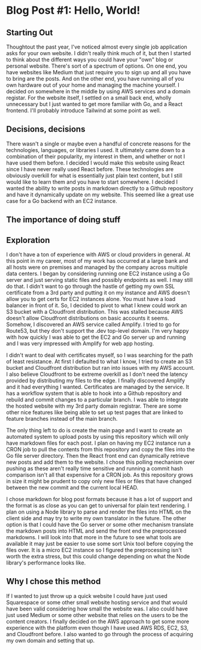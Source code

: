 # Blog Post #1: Hello, World!

## Starting Out
Thoughtout the past year, I've noticed almost every single job application asks for your own website. I didn't really think much of it, but then I started to think about the different ways you could have your "own" blog or personal website. There's sort of a spectrum of options. On one end, you have websites like Medium that just require you to sign up and all you have to bring are the posts. And on the other end, you have running all of you own hardware out of your home and managing the machine yourself. I decided on somewhere in the middle by using AWS services and a domain registar. For the website itself, I settled on a small back end, wholly unnecessary but I just wanted to get more familiar with Go, and a React frontend. I'll probably introduce Tailwind at some point as well.

## Decisions, decisions
There wasn't a single or maybe even a handful of concrete reasons for the technologies, languages, or libraries I used. It ultimately came down to a combination of their popularity, my interest in them, and whether or not I have used them before. I decided I would make this website using React since I have never really used React before. These technologies are obviously overkill for what is essentially just plain text content, but I still would like to learn them and you have to start somewhere. I decided I wanted the ability to write posts in markdown directly to a Github repository and have it dynamically update on my website. This seemed like a great use case for a Go backend with an EC2 instance.

## The importance of doing stuff


## Exploration
I don't have a ton of experience with AWS or cloud providers in general. At this point in my career, most of my work has occurred at a large bank and all hosts were on premises and managed by the company across multiple data centers. I began by considering running one EC2 instance using a Go server and just serving static files and possibly endpoints as well. I may still do that. I didn't want to go through the hastle of getting my own SSL certificate from a 3rd party and putting it on my instance and AWS doesn't allow you to get certs for EC2 instances alone. You must have a load balancer in front of it. So, I decided to pivot to what I knew could work an S3 bucket with a Cloudfront distribution. This was stalled because AWS doesn't allow Cloudfront distributions on basic accounts it seems. Somehow, I discovered an AWS service called Amplify. I tried to go for Route53, but they don't support the .dev top-level domain. I'm very happy with how quickly I was able to get the EC2 and Go server up and running and I was very impressed with Amplify for web app hosting.

I didn't want to deal with certificates myself, so I was searching for the path of least resistance. At first I defaulted to what I know, I tried to create an S3 bucket and Cloudfront distribution but ran into issues with my AWS account. I also believe Cloudfront to be extreme overkill as I don't need the latency provided by distributing my files to the edge. I finally discovered Amplify and it had everything I wanted. Certificates are managed by the service. It has a workflow system that is able to hook into a Github repository and rebuild and commit changes to a particular branch. I was able to integrate the hosted website with my 3rd party domain registrar. There are some other nice features like being able to set up test pages that are linked to feature branches instead of the main branch.

The only thing left to do is create the main page and I want to create an automated system to upload posts by using this repository which will only have markdown files for each post. I plan on having my EC2 instance run a CRON job to pull the contents from this repository and copy the files into the Go file server directory. Then the React front end can dynamically retrieve new posts and add them to the website. I chose this polling mechanism over pushing as these aren't really time sensitive and running a commit hash comparison isn't all that expensive for a CRON job. As this repository grows in size it might be prudent to copy only new files or files that have changed between the new commit and the current local HEAD.

I chose markdown for blog post formats because it has a lot of support and the format is as close as you can get to universal for plain text rendering. I plan on using a Node library to parse and render the files into HTML on the client side and may try to write my own translator in the future. The other option is that I could have the Go server or some other mechanism translate the markdown posts into HTML and send the front end the preprocessed markdowns. I will look into that more in the future to see what tools are available it may just be easier to use some sort Unix tool before copying the files over. It is a micro EC2 instance so I figured the preprocessing isn't worth the extra stress, but this could change depending on what the Node library's performance looks like.

## Why I chose this method
If I wanted to just throw up a quick website I could have just used Squarespace or some other small website hosting service and that would have been valid considering how small the website was. I also could have just used Medium or some other website that relies on the users to be the content creators. I finally decided on the AWS approach to get some more experience with the platform even though I have used AWS RDS, EC2, S3, and Cloudfront before. I also wanted to go through the process of acquiring my own domain and setting that up.
